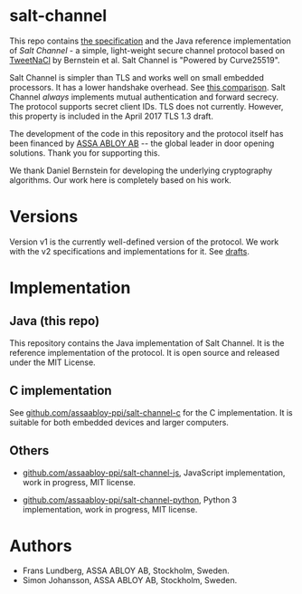 salt-channel
============

This repo contains [the specification](files/spec/spec-salt-channel-v1.md) and the 
Java reference implementation of 
*Salt Channel* - a simple, light-weight secure channel protocol based on 
[TweetNaCl](http://tweetnacl.cr.yp.to/) by Bernstein et al.
Salt Channel is "Powered by Curve25519".

Salt Channel is simpler than TLS and works well on small embedded processors. It has a lower handshake overhead.
See [this comparison](files/salt-channel-vs-tls-2017-05.md).
Salt Channel *always* implements mutual authentication and forward secrecy.
The protocol supports secret client IDs. TLS does not currently. However, this property is included in the April 2017 TLS 1.3 draft.

The development of the code in this repository and the protocol 
itself has been financed by [ASSA ABLOY AB](http://www.assaabloy.com/) 
-- the global leader in door opening solutions. Thank you for 
supporting this.

We thank Daniel Bernstein for developing the underlying cryptography 
algorithms. Our work here is completely based on his work.

Versions
========

Version v1 is the currently well-defined version of the protocol. 
We work with the v2 specifications and implementations for it. 
See [drafts](files/spec/).


Implementation
==============

Java (this repo)
----------------

This repository contains the Java implementation of Salt Channel. It is the reference 
implementation of the protocol. It is open source and released under the MIT License.


C implementation
----------------

See [github.com/assaabloy-ppi/salt-channel-c](https://github.com/assaabloy-ppi/salt-channel-c) for the C implementation. It is suitable for both
embedded devices and larger computers.

Others
------

* [github.com/assaabloy-ppi/salt-channel-js](https://github.com/assaabloy-ppi/salt-channel-js), 
  JavaScript implementation, work in progress, MIT license.
  
* [github.com/assaabloy-ppi/salt-channel-python](https://github.com/assaabloy-ppi/salt-channel-python), 
  Python 3 implementation, work in progress, MIT license.


Authors
=======

* Frans Lundberg, ASSA ABLOY AB, Stockholm, Sweden.
* Simon Johansson, ASSA ABLOY AB, Stockholm, Sweden.
